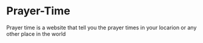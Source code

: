# Prayer-Time
Prayer time is a website that tell you the prayer times in your locarion or any other place in the world
